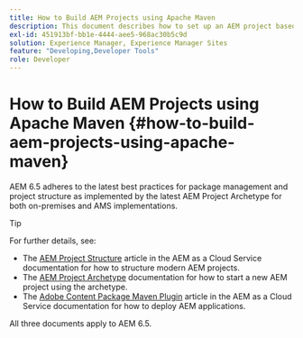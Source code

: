 ```yaml
---
title: How to Build AEM Projects using Apache Maven
description: This document describes how to set up an AEM project based on Apache Maven
exl-id: 451913bf-bb1e-4444-aee5-968ac30b5c9d
solution: Experience Manager, Experience Manager Sites
feature: "Developing,Developer Tools"
role: Developer
---
```

# How to Build AEM Projects using Apache Maven {#how-to-build-aem-projects-using-apache-maven}

AEM 6.5 adheres to the latest best practices for package management and project structure as implemented by the latest AEM Project Archetype for both on-premises and AMS implementations.

>[!TIP]
>
>For further details, see:
>
>* The [AEM Project Structure](https://experienceleague.adobe.com/docs/experience-manager-cloud-service/implementing/developing/aem-project-content-package-structure.html) article in the AEM as a Cloud Service documentation for how to structure modern AEM projects.
>* The [AEM Project Archetype](https://experienceleague.adobe.com/docs/experience-manager-core-components/using/developing/archetype/overview.html) documentation for how to start a new AEM project using the archetype.
>* The [Adobe Content Package Maven Plugin](https://experienceleague.adobe.com/docs/experience-manager-cloud-service/implementing/developer-tools/maven-plugin.html#developer-tools) article in the AEM as a Cloud Service documentation for how to deploy AEM applications.
>
>All three documents apply to AEM 6.5.
